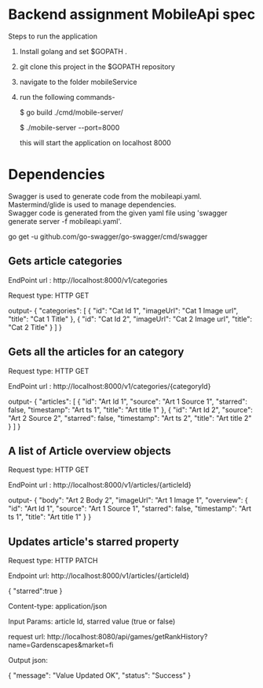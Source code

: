 # Backend assignment MobileApi spec
Steps to run the application
1. Install golang and set $GOPATH .
2. git clone this project in the $GOPATH repository
3. navigate to the folder mobileService
4. run the following commands-

   $ go build ./cmd/mobile-server/
   
   $ ./mobile-server --port=8000
   
   this will start the application on localhost 8000
   
# Dependencies
Swagger is used to generate code from the mobileapi.yaml.</br>
Mastermind/glide is used to manage dependencies.</br>
Swagger code is generated from the given yaml file using 'swagger generate server -f mobileapi.yaml'. </br>



go get -u github.com/go-swagger/go-swagger/cmd/swagger 

   
## Gets article categories

EndPoint url : http://localhost:8000/v1/categories

Request type: HTTP GET

output- 
{
    "categories": [
        {
            "id": "Cat Id 1",
            "imageUrl": "Cat 1 Image url",
            "title": "Cat 1 Title"
        },
        {
            "id": "Cat Id 2",
            "imageUrl": "Cat 2 Image url",
            "title": "Cat 2 Title"
        }
    ]
}

## Gets all the articles for an category

Request type: HTTP GET

EndPoint url : http://localhost:8000/v1/categories/{categoryId}

output- 
{
    "articles": [
        {
            "id": "Art Id 1",
            "source": "Art 1 Source 1",
            "starred": false,
            "timestamp": "Art ts 1",
            "title": "Art title 1"
        },
        {
            "id": "Art Id 2",
            "source": "Art 2 Source 2",
            "starred": false,
            "timestamp": "Art ts 2",
            "title": "Art title 2"
        }
    ]
}

## A list of Article overview objects

Request type: HTTP GET

EndPoint url : http://localhost:8000/v1/articles/{articleId}

output- 
{
    "body": "Art 2 Body 2",
    "imageUrl": "Art 1 Image 1",
    "overview": {
        "id": "Art Id 1",
        "source": "Art 1 Source 1",
        "starred": false,
        "timestamp": "Art ts 1",
        "title": "Art title 1"
    }
}


## Updates article's starred property

Request type: HTTP PATCH

Endpoint url: http://localhost:8000/v1/articles/{articleId}

{
	"starred":true
}

Content-type: application/json

Input Params: article Id, starred value (true or false)

request url: http://localhost:8080/api/games/getRankHistory?name=Gardenscapes&market=fi

Output json: 

{
    "message": "Value Updated OK",
    "status": "Success"
}
